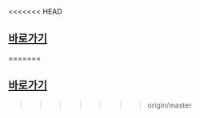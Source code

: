 

<<<<<<< HEAD
## [바로가기](https://school.programmers.co.kr/learn/courses/30/lessons/72411)
=======
## [바로가기](https://school.programmers.co.kr/learn/courses/30/lessons/72411)
>>>>>>> origin/master
